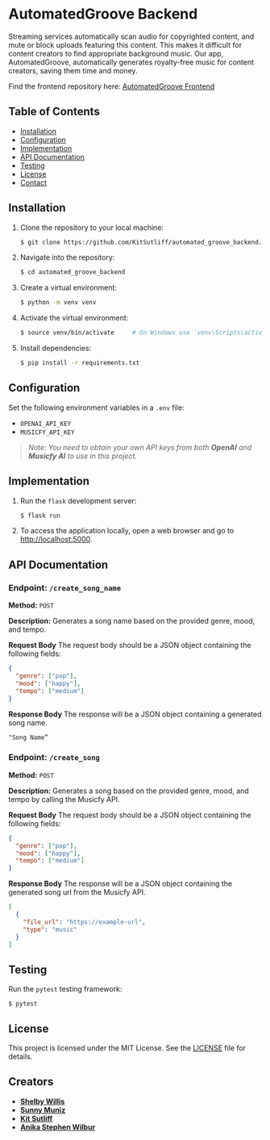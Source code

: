 # AutomatedGroove Backend

Streaming services automatically scan audio for copyrighted content, and mute or block uploads featuring this content. This makes it difficult for content creators to find appropriate background music. Our app, AutomatedGroove, automatically generates royalty-free music for content creators, saving them time and money. 

Find the frontend repository here: [AutomatedGroove Frontend](https://github.com/KitSutliff/automated_groove_frontend)


## Table of Contents

- [Installation](#installation)
- [Configuration](#configuration)
- [Implementation](#implementation)
- [API Documentation](#api-documentation)
- [Testing](#testing)
- [License](#license)
- [Contact](#contact)


## Installation

1. Clone the repository to your local machine:
	```sh
	$ git clone https://github.com/KitSutliff/automated_groove_backend.git
	```
2. Navigate into the repository:
	```sh
	$ cd automated_groove_backend
	```
3. Create a virtual environment:
	```sh
	$ python -m venv venv
	```
4. Activate the virtual environment:
	```sh
	$ source venv/bin/activate     # On Windows use `venv\Scripts\activate`
	```
5. Install dependencies:
	```sh
	$ pip install -r requirements.txt
	```


## Configuration

Set the following environment variables in a `.env` file:

-  `OPENAI_API_KEY`
-  `MUSICFY_API_KEY`

>_Note: You need to obtain your own API keys from both **OpenAI** and **Musicfy AI** to use in this project._


## Implementation

1. Run the `flask` development server:
	```sh
	$ flask run
	```
2. To access the application locally, open a web browser and go to [http://localhost:5000](http://localhost:5000).


## API Documentation 

### Endpoint: `/create_song_name`

**Method:**  `POST`

**Description:** Generates a song name based on the provided genre, mood, and tempo.

**Request Body**
The request body should be a JSON object containing the following fields:
```json
{
  "genre": ["pop"],
  "mood": ["happy"],
  "tempo": ["medium"]
}
```

**Response Body**
The response will be a JSON object containing a generated song name.
```
"Song Name”
``` 

### Endpoint: `/create_song`

**Method:**  `POST`

**Description:** Generates a song based on the provided genre, mood, and tempo by calling the Musicfy API.

**Request Body**
The request body should be a JSON object containing the following fields:
```json
{
  "genre": ["pop"],
  "mood": ["happy"],
  "tempo": ["medium"]
}
```

**Response Body**
The response will be a JSON object containing the generated song url from the Musicfy API.
```json
[
  {
    "file_url": "https://example-url",
    "type": "music"
  }
]
```


## Testing

Run the `pytest` testing framework:
```
$ pytest
```

  
## License
This project is licensed under the MIT License. See the [LICENSE](LICENSE) file for details.


## Creators
- [**Shelby Willis**](#https://www.linkedin.com/in/shelby-willis-57004a234/)
- [**Sunny Muniz**](#https://www.linkedin.com/in/sunny-muniz-4838b8235/)
- [**Kit Sutliff**](#https://www.linkedin.com/in/kit-sutliff/)
- [**Anika Stephen Wilbur**](#https://www.linkedin.com/in/anika-stephen-wilbur/)